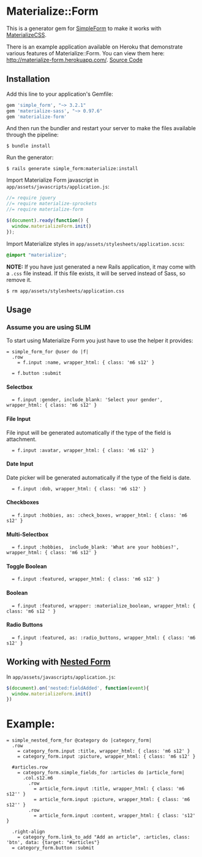 # Materialize::Form

This is a generator gem for [SimpleForm](https://github.com/plataformatec/simple_form) to make it works with [MaterializeCSS](http://materializecss.com/).

There is an example application available on Heroku that demonstrate various features of Materialize::Form. You can view them here: http://materialize-form.herokuapp.com/. [Source Code](https://github.com/jamesfwz/materialize-form-example)

## Installation

Add this line to your application's Gemfile:

```ruby
gem 'simple_form', "~> 3.2.1"
gem 'materialize-sass', "~> 0.97.6"
gem 'materialize-form'
```

And then run the bundler and restart your server to make the files available through the pipeline:
```console
$ bundle install
```

Run the generator:
```console
$ rails generate simple_form:materialize:install
```

Import Materialize Form javascript in `app/assets/javascripts/application.js`:

```js
//= require jquery
//= require materialize-sprockets
//= require materialize-form

$(document).ready(function() {
  window.materializeForm.init()
});
```

Import Materialize styles in `app/assets/stylesheets/application.scss`:

```scss
@import "materialize";
```

**NOTE:** If you have just generated a new Rails application, it  may come with a `.css` file instead. If this file exists, it will be served instead of Sass, so remove it.

```console
$ rm app/assets/stylesheets/application.css
```

## Usage
### Assume you are using SLIM

To start using Materialize Form you just have to use the helper it provides:

```slim
= simple_form_for @user do |f|  
  .row
    = f.input :name, wrapper_html: { class: 'm6 s12' }

  = f.button :submit
```

#### Selectbox

```slim
  = f.input :gender, include_blank: 'Select your gender', wrapper_html: { class: 'm6 s12' }
```

#### File Input

File input will be generated automatically if the type of the field is attachment.

```slim
  = f.input :avatar, wrapper_html: { class: 'm6 s12' }
```

#### Date Input

Date picker will be generated automatically if the type of the field is date.

```slim
  = f.input :dob, wrapper_html: { class: 'm6 s12' }
```

#### Checkboxes
```slim
  = f.input :hobbies, as: :check_boxes, wrapper_html: { class: 'm6 s12' }
```

#### Multi-Selectbox
```slim
  = f.input :hobbies,  include_blank: 'What are your hobbies?', wrapper_html: { class: 'm6 s12' }
```

#### Toggle Boolean
```slim
  = f.input :featured, wrapper_html: { class: 'm6 s12' }
```

#### Boolean
```slim
  = f.input :featured, wrapper: :materialize_boolean, wrapper_html: { class: 'm6 s12 ' }
```

#### Radio Buttons
```slim
  = f.input :featured, as: :radio_buttons, wrapper_html: { class: 'm6 s12' }
```

## Working with [Nested Form](https://github.com/ryanb/nested_form)

In `app/assets/javascripts/application.js`:

```js
$(document).on('nested:fieldAdded', function(event){
  window.materializeForm.init()
})
```

# Example:
```slim
= simple_nested_form_for @category do |category_form|  
  .row
    = category_form.input :title, wrapper_html: { class: 'm6 s12' }
    = category_form.input :picture, wrapper_html: { class: 'm6 s12' }

  #articles.row
    = category_form.simple_fields_for :articles do |article_form|
      .col.s12.m6
        .row
          = article_form.input :title, wrapper_html: { class: 'm6 s12'' }
          = article_form.input :picture, wrapper_html: { class: 'm6 s12'' }
        .row
          = article_form.input :content, wrapper_html: { class: 's12' }

  .right-align
    = category_form.link_to_add "Add an article", :articles, class: 'btn', data: {target: "#articles"}
  = category_form.button :submit
```
